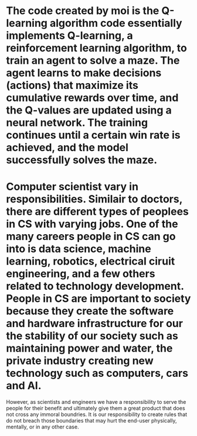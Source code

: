 # The code created by moi is the Q-learning algorithm code essentially implements Q-learning, a reinforcement learning algorithm, to train an agent to solve a maze. The agent learns to make decisions (actions) that maximize its cumulative rewards over time, and the Q-values are updated using a neural network. The training continues until a certain win rate is achieved, and the model successfully solves the maze.
# Computer scientist vary in responsibilities. Similair to doctors, there are different types of peoplees in CS with varying jobs. One of the many careers people in CS can go into is data science, machine learning, robotics, electrical ciruit engineering, and a few others related to technology development. People in CS are important to society because they create the software and hardware infrastructure for our the stability of our society such as maintaining power and water, the private industry creating new technology such as computers, cars and AI.
However, as scientists and engineers we have a responsibility to serve the people for their benefit and ultimately give them a great product that does not cross any immoral boundries. It is our responsibility to create rules that do not breach those boundaries that may hurt the end-user physically, mentally, or in any other case. 
